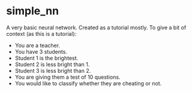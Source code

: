 # simple_nn
A very basic neural network. Created as a tutorial mostly.
To give a bit of context (as this is a tutorial):
* You are a teacher.
* You have 3 students.
* Student 1 is the brightest.
* Student 2 is less bright than 1.
* Student 3 is less bright than 2.
* You are giving them a test of 10 questions.
* You would like to classify whether they are cheating or not.
